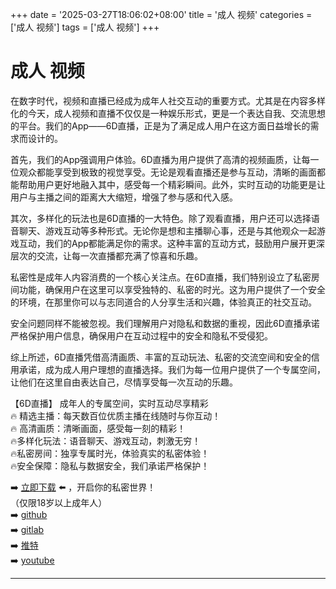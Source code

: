 +++
date = '2025-03-27T18:06:02+08:00'
title = '成人 视频'
categories = ['成人 视频']
tags = ['成人 视频']
+++

# 成人 视频

在数字时代，视频和直播已经成为成年人社交互动的重要方式。尤其是在内容多样化的今天，成人视频和直播不仅仅是一种娱乐形式，更是一个表达自我、交流思想的平台。我们的App——6D直播，正是为了满足成人用户在这方面日益增长的需求而设计的。

首先，我们的App强调用户体验。6D直播为用户提供了高清的视频画质，让每一位观众都能享受到极致的视觉享受。无论是观看直播还是参与互动，清晰的画面都能帮助用户更好地融入其中，感受每一个精彩瞬间。此外，实时互动的功能更是让用户与主播之间的距离大大缩短，增强了参与感和代入感。

其次，多样化的玩法也是6D直播的一大特色。除了观看直播，用户还可以选择语音聊天、游戏互动等多种形式。无论你是想和主播聊心事，还是与其他观众一起游戏互动，我们的App都能满足你的需求。这种丰富的互动方式，鼓励用户展开更深层次的交流，让每一次直播都充满了惊喜和乐趣。

私密性是成年人内容消费的一个核心关注点。在6D直播，我们特别设立了私密房间功能，确保用户在这里可以享受独特的、私密的时光。这为用户提供了一个安全的环境，在那里你可以与志同道合的人分享生活和兴趣，体验真正的社交互动。

安全问题同样不能被忽视。我们理解用户对隐私和数据的重视，因此6D直播承诺严格保护用户信息，确保用户在互动过程中的安全和隐私不受侵犯。

综上所述，6D直播凭借高清画质、丰富的互动玩法、私密的交流空间和安全的信用承诺，成为成人用户理想的直播选择。我们为每一位用户提供了一个专属空间，让他们在这里自由表达自己，尽情享受每一次互动的乐趣。

【6D直播】
成年人的专属空间，实时互动尽享精彩  
🔥 精选主播：每天数百位优质主播在线随时与你互动！  
🔥 高清画质：清晰画面，感受每一刻的精彩！  
🔥多样化玩法：语音聊天、游戏互动，刺激无穷！  
🔥私密房间：独享专属时光，体验真实的私密体验！  
🔥安全保障：隐私与数据安全，我们承诺严格保护！  

➡️ [立即下载](https://down123.s3.ap-east-1.amazonaws.com/down/down.html?channelCode=blog) ⬅️ ，开启你的私密世界！  
（仅限18岁以上成年人）  
➡️ [github](https://aldult-live.github.io/)  
➡️ [gitlab](https://seo-09598d.gitlab.io/)  
➡️ [推特](https://x.com/wegame33)  
➡️ [youtube](https://www.youtube.com/@6Dlive)  

---
